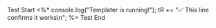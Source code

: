 Test Start
<%* 
  console.log("Templater is running!");
  tR += "✅ This line confirms it works\n";
%>
Test End